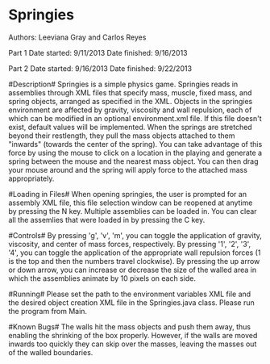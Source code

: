 Springies
=========
Authors: Leeviana Gray and Carlos Reyes

Part 1
Date started: 9/11/2013
Date finished: 9/16/2013

Part 2
Date started: 9/16/2013
Date finished: 9/22/2013


#Description#
Springies is a simple physics game. Springies reads in assemblies through XML files that specify 
mass, muscle, fixed mass, and spring objects, arranged as specified in the XML. Objects in the springies environment are affected by
gravity, viscosity and wall repulsion, each of which can be modified in an
optional environment.xml file. If this file doesn't exist, default values will be implemented.
When the springs are stretched beyond their restlength, they pull the mass objects attached to them
"inwards" (towards the center of the spring). You can take advantage of this force by using the mouse to
click on a location in the playing and generate a spring between the mouse
and the nearest mass object. You can then drag your mouse around and the spring will apply force to the attached mass appropriately.

#Loading in Files#
When opening springies, the user is prompted for an assembly XML file, this
file selection window can be reopened at anytime by pressing the N key. Multiple
assemblies can be loaded in. You can clear all the assemlies that were loaded in
by pressing the C key.

#Controls#
By pressing 'g', 'v', 'm', you can toggle the application of
gravity, viscosity, and center of mass forces, respectively. By pressing '1', '2', '3', '4', you can toggle
the application of the appropriate wall repulsion forces (1 is the top and then the numbers travel clockwise).
By pressing the up arrow or down arrow, you can increase or decrease the 
size of the walled area in which the assemblies animate by 10 pixels on each side.

#Running#
Please set the path to the environment variables XML file and the desired object creation XML file
in the Springies.java class. Please run the program from Main.

#Known Bugs#
The walls hit the mass objects and push them away, thus enabling the shrinking of the box properly. However,
if the walls are moved inwards too quickly they can skip over the masses, leaving the masses out of the walled
boundaries.

